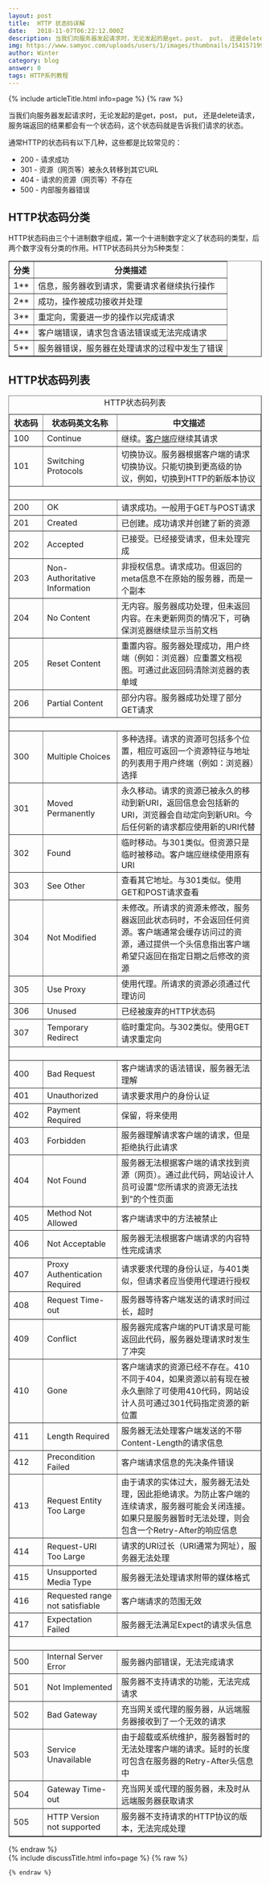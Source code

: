 ```yaml
---
layout: post
title:  HTTP 状态码详解
date:   2018-11-07T06:22:12.000Z
description: 当我们向服务器发起请求时，无论发起的是get，post， put， 还是delete请求，服务端返回的结果都会有一个状态码，这个状态码就是告诉我们请求的状态。通...
img: https://www.samyoc.com/uploads/users/1/images/thumbnails/1541571990182.jpg
author: Winter
category: blog
answer: 0
tags: HTTP系列教程
---
```

<div class="article-root">
  <div class="article">
    {% include articleTitle.html info=page %}
    {% raw %}
    <div class="article-content"><p>当我们向服务器发起请求时，无论发起的是get，post， put， 还是delete请求，服务端返回的结果都会有一个状态码，这个状态码就是告诉我们请求的状态。</p>

<p>通常HTTP的状态码有以下几种，这些都是比较常见的：</p>

<ul>
	<li>200 - 请求成功</li>
	<li>301 - 资源（网页等）被永久转移到其它URL</li>
	<li>404 - 请求的资源（网页等）不存在</li>
	<li>500 - 内部服务器错误</li>
</ul>

<h2>HTTP状态码分类</h2>

<p>HTTP状态码由三个十进制数字组成，第一个十进制数字定义了状态码的类型，后两个数字没有分类的作用。HTTP状态码共分为5种类型：</p>

<table border="1" cellspacing="0">
	<tbody>
		<tr>
			<th>分类</th>
			<th>分类描述</th>
		</tr>
		<tr>
			<td>1**</td>
			<td>信息，服务器收到请求，需要请求者继续执行操作</td>
		</tr>
		<tr>
			<td>2**</td>
			<td>成功，操作被成功接收并处理</td>
		</tr>
		<tr>
			<td>3**</td>
			<td>重定向，需要进一步的操作以完成请求</td>
		</tr>
		<tr>
			<td>4**</td>
			<td>客户端错误，请求包含语法错误或无法完成请求</td>
		</tr>
		<tr>
			<td>5**</td>
			<td>服务器错误，服务器在处理请求的过程中发生了错误</td>
		</tr>
	</tbody>
</table>

<h2>HTTP状态码列表</h2>

<table border="1" cellspacing="0">
	<caption>HTTP状态码列表</caption>
	<tbody>
		<tr>
			<th>状态码</th>
			<th>状态码英文名称</th>
			<th>中文描述</th>
		</tr>
		<tr>
			<td style="width:50px">100</td>
			<td>Continue</td>
			<td>继续。<a href="http://www.dreamdu.com/webbuild/client_vs_server/">客户端</a>应继续其请求</td>
		</tr>
		<tr>
			<td>101</td>
			<td>Switching Protocols</td>
			<td>切换协议。服务器根据客户端的请求切换协议。只能切换到更高级的协议，例如，切换到HTTP的新版本协议</td>
		</tr>
		<tr>
			<td colspan="3">&nbsp;</td>
		</tr>
		<tr>
			<td>200</td>
			<td>OK</td>
			<td>请求成功。一般用于GET与POST请求</td>
		</tr>
		<tr>
			<td>201</td>
			<td>Created</td>
			<td>已创建。成功请求并创建了新的资源</td>
		</tr>
		<tr>
			<td>202</td>
			<td>Accepted</td>
			<td>已接受。已经接受请求，但未处理完成</td>
		</tr>
		<tr>
			<td>203</td>
			<td>Non-Authoritative Information</td>
			<td>非授权信息。请求成功。但返回的meta信息不在原始的服务器，而是一个副本</td>
		</tr>
		<tr>
			<td>204</td>
			<td>No Content</td>
			<td>无内容。服务器成功处理，但未返回内容。在未更新网页的情况下，可确保浏览器继续显示当前文档</td>
		</tr>
		<tr>
			<td>205</td>
			<td>Reset Content</td>
			<td>重置内容。服务器处理成功，用户终端（例如：浏览器）应重置文档视图。可通过此返回码清除浏览器的表单域</td>
		</tr>
		<tr>
			<td>206</td>
			<td>Partial Content</td>
			<td>部分内容。服务器成功处理了部分GET请求</td>
		</tr>
		<tr>
			<td colspan="3">&nbsp;</td>
		</tr>
		<tr>
			<td>300</td>
			<td>Multiple Choices</td>
			<td>多种选择。请求的资源可包括多个位置，相应可返回一个资源特征与地址的列表用于用户终端（例如：浏览器）选择</td>
		</tr>
		<tr>
			<td>301</td>
			<td>Moved Permanently</td>
			<td>永久移动。请求的资源已被永久的移动到新URI，返回信息会包括新的URI，浏览器会自动定向到新URI。今后任何新的请求都应使用新的URI代替</td>
		</tr>
		<tr>
			<td>302</td>
			<td>Found</td>
			<td>临时移动。与301类似。但资源只是临时被移动。客户端应继续使用原有URI</td>
		</tr>
		<tr>
			<td>303</td>
			<td>See Other</td>
			<td>查看其它地址。与301类似。使用GET和POST请求查看</td>
		</tr>
		<tr>
			<td>304</td>
			<td>Not Modified</td>
			<td>未修改。所请求的资源未修改，服务器返回此状态码时，不会返回任何资源。客户端通常会缓存访问过的资源，通过提供一个头信息指出客户端希望只返回在指定日期之后修改的资源</td>
		</tr>
		<tr>
			<td>305</td>
			<td>Use Proxy</td>
			<td>使用代理。所请求的资源必须通过代理访问</td>
		</tr>
		<tr>
			<td>306</td>
			<td>Unused</td>
			<td>已经被废弃的HTTP状态码</td>
		</tr>
		<tr>
			<td>307</td>
			<td>Temporary Redirect</td>
			<td>临时重定向。与302类似。使用GET请求重定向</td>
		</tr>
		<tr>
			<td colspan="3">&nbsp;</td>
		</tr>
		<tr>
			<td>400</td>
			<td>Bad Request</td>
			<td>客户端请求的语法错误，服务器无法理解</td>
		</tr>
		<tr>
			<td>401</td>
			<td>Unauthorized</td>
			<td>请求要求用户的身份认证</td>
		</tr>
		<tr>
			<td>402</td>
			<td>Payment Required</td>
			<td>保留，将来使用</td>
		</tr>
		<tr>
			<td>403</td>
			<td>Forbidden</td>
			<td>服务器理解请求客户端的请求，但是拒绝执行此请求</td>
		</tr>
		<tr>
			<td>404</td>
			<td>Not Found</td>
			<td>服务器无法根据客户端的请求找到资源（网页）。通过此代码，网站设计人员可设置&quot;您所请求的资源无法找到&quot;的个性页面</td>
		</tr>
		<tr>
			<td>405</td>
			<td>Method Not Allowed</td>
			<td>客户端请求中的方法被禁止</td>
		</tr>
		<tr>
			<td>406</td>
			<td>Not Acceptable</td>
			<td>服务器无法根据客户端请求的内容特性完成请求</td>
		</tr>
		<tr>
			<td>407</td>
			<td>Proxy Authentication Required</td>
			<td>请求要求代理的身份认证，与401类似，但请求者应当使用代理进行授权</td>
		</tr>
		<tr>
			<td>408</td>
			<td>Request Time-out</td>
			<td>服务器等待客户端发送的请求时间过长，超时</td>
		</tr>
		<tr>
			<td>409</td>
			<td>Conflict</td>
			<td>服务器完成客户端的PUT请求是可能返回此代码，服务器处理请求时发生了冲突</td>
		</tr>
		<tr>
			<td>410</td>
			<td>Gone</td>
			<td>客户端请求的资源已经不存在。410不同于404，如果资源以前有现在被永久删除了可使用410代码，网站设计人员可通过301代码指定资源的新位置</td>
		</tr>
		<tr>
			<td>411</td>
			<td>Length Required</td>
			<td>服务器无法处理客户端发送的不带Content-Length的请求信息</td>
		</tr>
		<tr>
			<td>412</td>
			<td>Precondition Failed</td>
			<td>客户端请求信息的先决条件错误</td>
		</tr>
		<tr>
			<td>413</td>
			<td>Request Entity Too Large</td>
			<td>由于请求的实体过大，服务器无法处理，因此拒绝请求。为防止客户端的连续请求，服务器可能会关闭连接。如果只是服务器暂时无法处理，则会包含一个Retry-After的响应信息</td>
		</tr>
		<tr>
			<td>414</td>
			<td>Request-URI Too Large</td>
			<td>请求的URI过长（URI通常为网址），服务器无法处理</td>
		</tr>
		<tr>
			<td>415</td>
			<td>Unsupported Media Type</td>
			<td>服务器无法处理请求附带的媒体格式</td>
		</tr>
		<tr>
			<td>416</td>
			<td>Requested range not satisfiable</td>
			<td>客户端请求的范围无效</td>
		</tr>
		<tr>
			<td>417</td>
			<td>Expectation Failed</td>
			<td>服务器无法满足Expect的请求头信息</td>
		</tr>
		<tr>
			<td colspan="3">&nbsp;</td>
		</tr>
		<tr>
			<td>500</td>
			<td>Internal Server Error</td>
			<td>服务器内部错误，无法完成请求</td>
		</tr>
		<tr>
			<td>501</td>
			<td>Not Implemented</td>
			<td>服务器不支持请求的功能，无法完成请求</td>
		</tr>
		<tr>
			<td>502</td>
			<td>Bad Gateway</td>
			<td>充当网关或代理的服务器，从远端服务器接收到了一个无效的请求</td>
		</tr>
		<tr>
			<td>503</td>
			<td>Service Unavailable</td>
			<td>由于超载或系统维护，服务器暂时的无法处理客户端的请求。延时的长度可包含在服务器的Retry-After头信息中</td>
		</tr>
		<tr>
			<td>504</td>
			<td>Gateway Time-out</td>
			<td>充当网关或代理的服务器，未及时从远端服务器获取请求</td>
		</tr>
		<tr>
			<td>505</td>
			<td>HTTP Version not supported</td>
			<td>服务器不支持请求的HTTP协议的版本，无法完成处理</td>
		</tr>
	</tbody>
</table>
</div>
    {% endraw %}
  </div>

  <div class="discuss-wrapper">
    {% include discussTitle.html info=page %}
    {% raw %}
    
    {% endraw %}
  </div>
<div>
